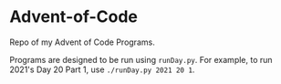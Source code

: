 # Advent-of-Code
Repo of my Advent of Code Programs.

Programs are designed to be run using `runDay.py`. For example, to run 2021's Day 20 Part 1, use `./runDay.py 2021 20 1`.
